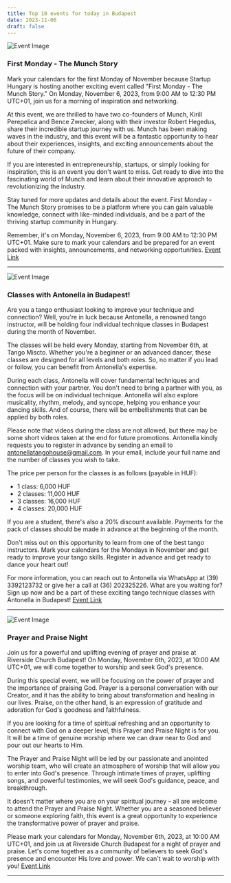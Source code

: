 ```yaml
---
title: Top 10 events for today in Budapest
date: 2023-11-06
draft: false
---
```


![Event Image](https://scontent.fbud3-1.fna.fbcdn.net/v/t39.30808-6/394386332_630708072601950_2807561059059434004_n.jpg?stp=dst-jpg_p180x540&_nc_cat=109&ccb=1-7&_nc_sid=5f2048&_nc_ohc=39C6rkCg6KYAX-knZ6o&_nc_ht=scontent.fbud3-1.fna&oh=00_AfAsCQa43MbxqvT5iZQZtntl7dViyDijdkwc8kxy_EVHGA&oe=654E7715)

 ### First Monday - The Munch Story

Mark your calendars for the first Monday of November because Startup Hungary is hosting another exciting event called "First Monday - The Munch Story." On Monday, November 6, 2023, from 9:00 AM to 12:30 PM UTC+01, join us for a morning of inspiration and networking.

At this event, we are thrilled to have two co-founders of Munch, Kirill Perepelica and Bence Zwecker, along with their investor Robert Hegedus, share their incredible startup journey with us. Munch has been making waves in the industry, and this event will be a fantastic opportunity to hear about their experiences, insights, and exciting announcements about the future of their company.

If you are interested in entrepreneurship, startups, or simply looking for inspiration, this is an event you don't want to miss. Get ready to dive into the fascinating world of Munch and learn about their innovative approach to revolutionizing the industry.

Stay tuned for more updates and details about the event. First Monday - The Munch Story promises to be a platform where you can gain valuable knowledge, connect with like-minded individuals, and be a part of the thriving startup community in Hungary.

Remember, it's on Monday, November 6, 2023, from 9:00 AM to 12:30 PM UTC+01. Make sure to mark your calendars and be prepared for an event packed with insights, announcements, and networking opportunities.
[Event Link](https://facebook.com/events/1442773079618112)

---
![Event Image](https://scontent.fbud3-1.fna.fbcdn.net/v/t39.30808-6/387741971_763422112460651_6297599977545958423_n.jpg?stp=dst-jpg_p180x540&_nc_cat=104&ccb=1-7&_nc_sid=5f2048&_nc_ohc=vD1cqBJi_GcAX-jxLLL&_nc_oc=AQk4AvKs_lLi63ADgx-OVG6H_4ngZuxug7zuNWbGqcrrJKPG5_6rcWLRrFobxy4mQh4&_nc_ht=scontent.fbud3-1.fna&oh=00_AfBv4tkP5XWjc7kV6xbYTTQxf0z5w-t2EXzescHU_y1oPQ&oe=654D461D)

 ### Classes with Antonella in Budapest!

Are you a tango enthusiast looking to improve your technique and connection? Well, you're in luck because Antonella, a renowned tango instructor, will be holding four individual technique classes in Budapest during the month of November.

The classes will be held every Monday, starting from November 6th, at Tango Miscto. Whether you're a beginner or an advanced dancer, these classes are designed for all levels and both roles. So, no matter if you lead or follow, you can benefit from Antonella's expertise.

During each class, Antonella will cover fundamental techniques and connection with your partner. You don't need to bring a partner with you, as the focus will be on individual technique. Antonella will also explore musicality, rhythm, melody, and syncope, helping you enhance your dancing skills. And of course, there will be embellishments that can be applied by both roles.

Please note that videos during the class are not allowed, but there may be some short videos taken at the end for future promotions. Antonella kindly requests you to register in advance by sending an email to antonellatangohouse@gmail.com. In your email, include your full name and the number of classes you wish to take.

The price per person for the classes is as follows (payable in HUF):

- 1 class: 6,000 HUF
- 2 classes: 11,000 HUF
- 3 classes: 16,000 HUF
- 4 classes: 20,000 HUF

If you are a student, there's also a 20% discount available. Payments for the pack of classes should be made in advance at the beginning of the month.

Don't miss out on this opportunity to learn from one of the best tango instructors. Mark your calendars for the Mondays in November and get ready to improve your tango skills. Register in advance and get ready to dance your heart out!

For more information, you can reach out to Antonella via WhatsApp at (39) 3392123732 or give her a call at (36) 202325226.
What are you waiting for? Sign up now and be a part of these exciting tango technique classes with Antonella in Budapest!
[Event Link](https://facebook.com/events/264497932664374)

---
![Event Image](https://scontent.fbud3-1.fna.fbcdn.net/v/t39.30808-6/391617180_310927928243039_2693818070941089745_n.jpg?stp=dst-jpg_p180x540&_nc_cat=103&ccb=1-7&_nc_sid=5f2048&_nc_ohc=O1BrsUaLpekAX-8zG9p&_nc_ht=scontent.fbud3-1.fna&oh=00_AfBOUxcmcPJ_6QB77ZvdjrCSvwFiA9F6gweeylO5TkeY-A&oe=654E5D6A)

 ### Prayer and Praise Night

Join us for a powerful and uplifting evening of prayer and praise at Riverside Church Budapest! On Monday, November 6th, 2023, at 10:00 AM UTC+01, we will come together to worship and seek God's presence.

During this special event, we will be focusing on the power of prayer and the importance of praising God. Prayer is a personal conversation with our Creator, and it has the ability to bring about transformation and healing in our lives. Praise, on the other hand, is an expression of gratitude and adoration for God's goodness and faithfulness.

If you are looking for a time of spiritual refreshing and an opportunity to connect with God on a deeper level, this Prayer and Praise Night is for you. It will be a time of genuine worship where we can draw near to God and pour out our hearts to Him.

The Prayer and Praise Night will be led by our passionate and anointed worship team, who will create an atmosphere of worship that will allow you to enter into God's presence. Through intimate times of prayer, uplifting songs, and powerful testimonies, we will seek God's guidance, peace, and breakthrough.

It doesn't matter where you are on your spiritual journey – all are welcome to attend the Prayer and Praise Night. Whether you are a seasoned believer or someone exploring faith, this event is a great opportunity to experience the transformative power of prayer and praise.

Please mark your calendars for Monday, November 6th, 2023, at 10:00 AM UTC+01, and join us at Riverside Church Budapest for a night of prayer and praise. Let's come together as a community of believers to seek God's presence and encounter His love and power. We can't wait to worship with you!
[Event Link](https://facebook.com/events/334430942503168)

---

